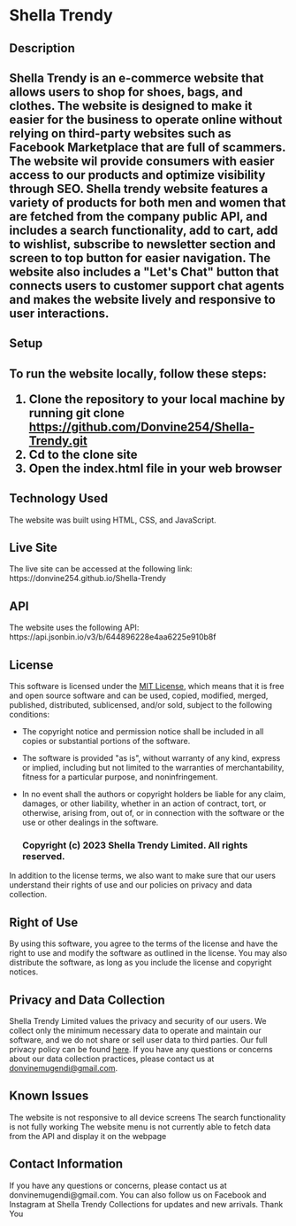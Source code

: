 <h1>Shella Trendy</h1>
<h2>Description<h2>
Shella Trendy is an e-commerce website that allows users to shop for shoes, bags, and clothes.
The website is designed to make it easier for the business to operate online without relying on third-party websites such as Facebook Marketplace that are full of scammers. The website wil provide consumers with easier access to our products and optimize visibility through SEO. Shella trendy website features a variety of products for both men and women that are fetched from the company public API, and includes a search functionality, add to cart, add to wishlist, subscribe to newsletter section and screen to top button for easier navigation. The website also includes a "Let's Chat" button that connects users to customer support chat agents and makes the website lively and responsive to user interactions.

<h2>Setup<h2>
To run the website locally, follow these steps:

1. Clone the repository to your local machine by running
git clone https://github.com/Donvine254/Shella-Trendy.git
2. Cd to the clone site
3. Open the index.html file in your web browser
  <h2>Technology Used</h2>
The website was built using HTML, CSS, and JavaScript.

  <h2>Live Site</h2>
The live site can be accessed at the following link: https://donvine254.github.io/Shella-Trendy

<h2>API</h2>
The website uses the following API: https://api.jsonbin.io/v3/b/644896228e4aa6225e910b8f

  <h2>License</h2>

This software is licensed under the [MIT License](https://opensource.org/licenses/MIT), which means that it is free and open source software and can be used, copied, modified, merged, published, distributed, sublicensed, and/or sold, subject to the following conditions:

- The copyright notice and permission notice shall be included in all copies or substantial portions of the software.
- The software is provided "as is", without warranty of any kind, express or implied, including but not limited to the warranties of merchantability, fitness for a particular purpose, and noninfringement.
- In no event shall the authors or copyright holders be liable for any claim, damages, or other liability, whether in an action of contract, tort, or otherwise, arising from, out of, or in connection with the software or the use or other dealings in the software.

  <h3>Copyright (c) 2023 Shella Trendy Limited. All rights reserved.</h3>

In addition to the license terms, we also want to make sure that our users understand their rights of use and our policies on privacy and data collection. 

  <h2>Right of Use</h2>

By using this software, you agree to the terms of the license and have the right to use and modify the software as outlined in the license. You may also distribute the software, as long as you include the license and copyright notices.

  <h2>Privacy and Data Collection</h2>

Shella Trendy Limited values the privacy and security of our users. We collect only the minimum necessary data to operate and maintain our software, and we do not share or sell user data to third parties. Our full privacy policy can be found [here](https://www.shellatrendy.com/privacy-policy). If you have any questions or concerns about our data collection practices, please contact us at donvinemugendi@gmail.com.

  <h2>Known Issues</h2>
The website is not responsive to all device screens
The search functionality is not fully working
The website menu is not currently able to fetch data from the API and display it on the webpage
  <h2>Contact Information</h2>
If you have any questions or concerns, please contact us at donvinemugendi@gmail.com. You can also follow us on Facebook and Instagram at Shella Trendy Collections for updates and new arrivals.
Thank You
